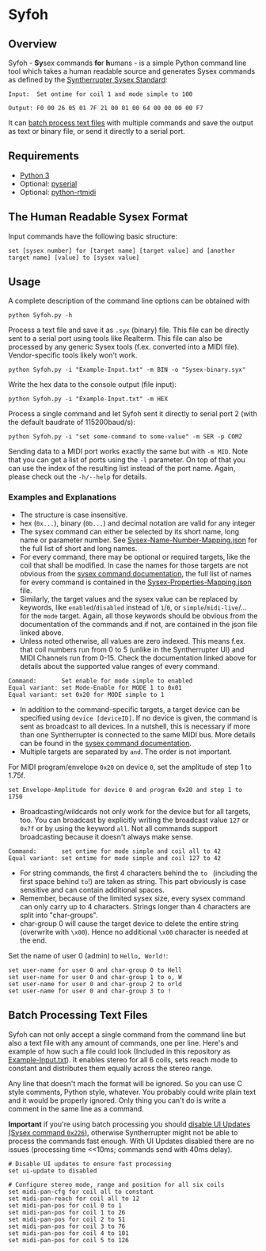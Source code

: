 # Syfoh

## Overview 

Syfoh - **Sy**sex commands **fo**r **h**umans - is a simple Python command line tool which takes a human readable source and generates Sysex commands as defined by the [Syntherrupter Sysex Standard](https://github.com/MMMZZZZ/Syntherrupter/blob/dev/Documentation/Wiki/Custom%20MIDI%20Commands.md#system-exclusive-messages-sysex):

```
Input:  Set ontime for coil 1 and mode simple to 100

Output: F0 00 26 05 01 7F 21 00 01 00 64 00 00 00 00 F7
```

It can [batch process text files](#batch-processing-text-files) with multiple commands and save the output as text or binary file, or send it directly to a serial port. 

## Requirements

* [Python 3](https://www.python.org/downloads/)
* Optional: [pyserial](https://pypi.org/project/pyserial/)
* Optional: [python-rtmidi](https://pypi.org/project/python-rtmidi/)

## The Human Readable Sysex Format

Input commands have the following basic structure:
```
set [sysex number] for [target name] [target value] and [another target name] [value] to [sysex value]
```

## Usage

A complete description of the command line options can be obtained with 

```
python Syfoh.py -h
```

Process a text file and save it as `.syx` (binary) file. This file can be directly sent to a serial port using tools like Realterm. This file can also be processed by any generic Sysex tools (f.ex. converted into a MIDI file). Vendor-specific tools likely won't work. 
```
python Syfoh.py -i "Example-Input.txt" -m BIN -o "Sysex-binary.syx"
```

Write the hex data to the console output (file input):
```
python Syfoh.py -i "Example-Input.txt" -m HEX
```

Process a single command and let Syfoh sent it directly to serial port 2 (with the default baudrate of 115200baud/s):
```
python Syfoh.py -i "set some-command to some-value" -m SER -p COM2
```
Sending data to a MIDI port works exactly the same but with `-m MID`. Note that you can get a list of ports using the `-l` parameter. On top of that you can use the index of the resulting list instead of the port name. Again, please check out the `-h/--help` for details. 

### Examples and Explanations

* The structure is case insensitive. 
* hex (`0x...`), binary (`0b...`) and decimal notation are valid for any integer
* The sysex command can either be selected by its short name, long name or parameter number. See [Sysex-Name-Number-Mapping.json](/Sysex-Name-Number-Mapping.json) for the full list of short and long names.
* For every command, there may be optional or required targets, like the coil that shall be modified. In case the names for those targets are not obvious from the [sysex command documentation](https://github.com/MMMZZZZ/Syntherrupter/blob/dev/Documentation/Wiki/Custom%20MIDI%20Commands.md#system-exclusive-messages-sysex), the full list of names for every command is contained in the [Sysex-Properties-Mapping.json](/Sysex-Properties-Mapping.json) file.
* Similarly, the target values and the sysex value can be replaced by keywords, like `enabled`/`disabled` instead of `1`/`0`, or `simple`/`midi-live`/... for the `mode` target. Again, all those keywords should be obvious from the documentation of the commands and if not, are contained in the json file linked above.
* Unless noted otherwise, all values are zero indexed. This means f.ex. that coil numbers run from 0 to 5 (unlike in the Syntherrupter UI) and MIDI Channels run from 0-15. Check the documentation linked above for details about the supported value ranges of every command.

```
Command:       Set enable for mode simple to enabled
Equal variant: set Mode-Enable for MODE 1 to 0x01
Equal variant: set 0x20 for MODE simple to 1
```

* In addition to the command-specific targets, a target device can be specified using `device [deviceID]`. If no device is given, the command is sent as broadcast to all devices. In a nutshell, this is necessary if more than one Syntherrupter is connected to the same MIDI bus. More details can be found in the [sysex command documentation](https://github.com/MMMZZZZ/Syntherrupter/blob/dev/Documentation/Wiki/Custom%20MIDI%20Commands.md#system-exclusive-messages-sysex). 
* Multiple targets are separated by `and`. The order is not important.

For MIDI program/envelope `0x20` on device `0`, set the amplitude of step 1 to 1.75f. 
```
set Envelope-Amplitude for device 0 and program 0x20 and step 1 to 1750
```

* Broadcasting/wildcards not only work for the device but for all targets, too. You can broadcast by explicitly writing the broadcast value `127` or `0x7f` or by using the keyword `all`. Not all commands support broadcasting because it doesn't always make sense. 

```
Command:       set ontime for mode simple and coil all to 42
Equal variant: set ontime for mode simple and coil 127 to 42
```

* For string commands, the first 4 characters behind the `to ` (including the first space behind `to`!) are taken as string. This part obviously is case sensitive and can contain additional spaces.
* Remember, because of the limited sysex size, every sysex command can only carry up to 4 characters. Strings longer than 4 characters are split into "char-groups".
* char-group 0 will cause the target device to delete the entire string (overwrite with `\x00`). Hence no additional `\x00` character is needed at the end.

Set the name of user 0 (admin) to `Hello, World!`:
```
set user-name for user 0 and char-group 0 to Hell
set user-name for user 0 and char-group 1 to o, W
set user-name for user 0 and char-group 2 to orld
set user-name for user 0 and char-group 3 to !
```

## Batch Processing Text Files

Syfoh can not only accept a single command from the command line but also a text file with any amount of commands, one per line. Here's and example of how such a file could look (Included in this repository as [Example-Input.txt](/Example-Input.txt)). It enables stereo for all 6 coils, sets reach mode to constant and distributes them equally across the stereo range. 

Any line that doesn't mach the format will be ignored. So you can use C style comments, Python style, whatever. You probably could write plain text and it would be properly ignored. Only thing you can't do is write a comment in the same line as a command. 

**Important** if you're using batch processing you should [disable UI Updates (Sysex command `0x226`)](https://github.com/MMMZZZZ/Syntherrupter/blob/dev/Documentation/Wiki/Custom%20MIDI%20Commands.md#0x220-0x23f-ui-settings), otherwise Syntherrupter might not be able to process the commands fast enough. With UI Updates disabled there are no issues (processing time <<10ms; commands send with 40ms delay). 

```
# Disable UI updates to ensure fast processing
set ui-update to disabled

# Configure stereo mode, range and position for all six coils
set midi-pan-cfg for coil all to constant
set midi-pan-reach for coil all to 12
set midi-pan-pos for coil 0 to 1
set midi-pan-pos for coil 1 to 26
set midi-pan-pos for coil 2 to 51
set midi-pan-pos for coil 3 to 76
set midi-pan-pos for coil 4 to 101
set midi-pan-pos for coil 5 to 126
```
